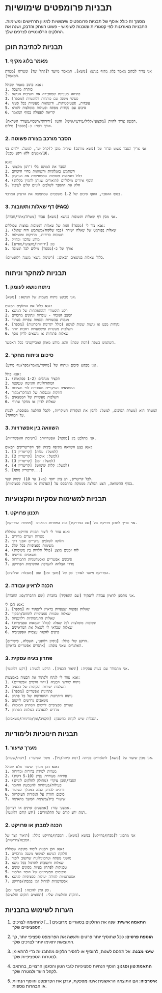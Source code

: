 # תבניות פרומפטים שימושיות

מסמך זה כולל אוסף של תבניות פרומפטים שימושיות למגוון תרחישים ומשימות. התבניות מאורגנות לפי קטגוריות ומוכנות לשימוש - פשוט העתק והדבק, ושנה את החלקים הרלוונטיים לצרכים שלך.

## תבניות לכתיבת תוכן

### 1. מאמר בלוג מקיף

```
אני צריך לכתוב מאמר בלוג מקיף בנושא [נושא]. המאמר מיועד ל[קהל יעד] ומטרתו [מטרת המאמר].

אנא כתוב מאמר שכולל:
1. כותרת מושכת
2. פתיחה מעניינת שמסבירה את חשיבות הנושא
3. [מספר] סעיפי משנה עם כותרות רלוונטיות
4. עובדות, סטטיסטיקות, ודוגמאות מעשיות בכל סעיף
5. סיכום עם נקודות מפתח ופעולות מומלצות לקורא
6. קריאה לפעולה בסוף המאמר

הסגנון צריך להיות [מקצועי/קליל/מידעי/אישי] והטון [ידידותי/רשמי/מעורר השראה].
אורך רצוי: כ-[מספר] מילים.
```

### 2. הסבר מורכב בצורה פשוטה

```
אני צריך הסבר פשוט וברור של [נושא מורכב] שיהיה מובן ל[קהל יעד, למשל: ילדים בני 10/אנשים ללא רקע טכני].

אנא:
1. הסבר את המושג בלי ז'רגון מקצועי
2. השתמש באנלוגיות והשוואות מחיי היומיום
3. כלול דוגמאות פשוטות שממחישות את העיקרון
4. הוסף איורים מילוליים (תיאורים שניתן לדמיין בקלות)
5. חלק את ההסבר לשלבים לוגיים קלים לעיכול

בסוף ההסבר, הוסף סיכום של 1-2 משפטים שמתמצת את הרעיון המרכזי.
```

### 3. דף שאלות ותשובות (FAQ)

```
אני מכין דף שאלות ותשובות בנושא [נושא] עבור [מטרה/אתר/חברה].

אנא צור לי [מספר] זוגות של שאלות ותשובות נפוצות שכוללים:
1. שאלות בפורמט של שאלה ישירה (כמו שלקוח/משתמש היה שואל)
2. תשובות ברורות, מדויקות ומועילות
3. מידע עדכני ומדויק
4. טון [ידידותי/מקצועי/מסייע]
5. אורך של כ-[מספר] מילים לכל תשובה

כלול שאלות בנושאים הבאים: [רשימת נושאי משנה רלוונטיים].
```

## תבניות למחקר וניתוח

### 1. ניתוח נושא לעומק

```
אני מבקש ניתוח מעמיק של הנושא: [נושא]. 

אנא כלול את החלקים הבאים:
1. רקע היסטורי וההתפתחות של הנושא
2. המצב הנוכחי - עובדות ונתונים מרכזיים
3. מגמות עכשוויות ומגמות צפויות בעתיד
4. [מספר] נקודות מבט או גישות שונות לנושא (כולל יתרונות וחסרונות)
5. השלכות מעשיות ומשמעויות רחבות יותר
6. שאלות פתוחות או נושאים לדיון נוסף

השתמש בשפה [רמת שפה] והצג מידע מאוזן ואובייקטיבי ככל האפשר.
```

### 2. סיכום וניתוח מחקר

```
אני מבקש סיכום וניתוח של [מחקר/מאמר/ספר/גוף מידע]. 

אנא כולל:
1. תקציר מנהלים (1-2 פסקאות)
2. המתודולוגיה והגישה שננקטה
3. הממצאים העיקריים מסודרים לפי חשיבות
4. חוזקות ומגבלות של המחקר/מקור
5. השלכות מעשיות של הממצאים
6. שאלות לדיון או מחקר עתידי

המטרה היא [מטרת הסיכום, למשל: להבין את הנקודות העיקריות, לקבל החלטה מבוססת, לבנות על המחקר].
```

### 3. השוואה בין אפשרויות

```
אני מתלבט בין [מספר] אפשרויות: [רשימת האפשרויות].

אנא בצע השוואה מקיפה ביניהן לפי הקריטריונים הבאים:
1. [קריטריון 1] (למשל: עלות)
2. [קריטריון 2] (למשל: איכות)
3. [קריטריון 3] (למשל: זמן)
4. [קריטריון 4] (למשל: קלות שימוש)
5. [קריטריון נוסף...]

לכל קריטריון, תן ציון יחסי (מ-1 עד 10) ונימוק קצר.
בסוף ההשוואה, הצע המלצה מנומקת בהתבסס על [העדפות או נסיבות ספציפיות].
```

## תבניות למשימות עסקיות ומקצועיות

### 1. תכנון פרויקט

```
אני צריך לתכנן פרויקט של [סוג הפרויקט] עם המטרות הבאות: [מטרות הפרויקט].

אנא עזור לי ליצור תכנית פרויקט שכוללת:
1. מטרות ויעדים מדידים
2. חלוקה לשלבים עיקריים ואבני דרך
3. משימות ספציפיות בכל שלב
4. לוח זמנים מוצע (כולל תלויות בין משימות)
5. משאבים נדרשים
6. סיכונים אפשריים ואסטרטגיות התמודדות
7. מדדי הצלחה להערכת התקדמות הפרויקט

הפרויקט מיועד לאורך זמן של [משך זמן] ועם [מגבלות ואילוצים].
```

### 2. הכנה לראיון עבודה

```
אני מתכונן לראיון עבודה לתפקיד [שם התפקיד] בחברת [שם החברה/סוג החברה].

אנא הכן לי:
1. [מספר] שאלות נפוצות שצפויות בראיון לתפקיד זה
2. שאלות טכניות ספציפיות לתחום/תפקיד
3. שאלות התנהגותיות רלוונטיות
4. תשובות מומלצות לכל שאלה (כולל דוגמאות ספציפיות)
5. שאלות שכדאי לי לשאול את המראיינים
6. טיפים להצגה עצמית אפקטיבית

הרקע שלי כולל: [ניסיון רלוונטי, השכלה, כישורים].
האתגרים שאני צופה: [אתגרים אפשריים בראיון].
```

### 3. פתרון בעיה עסקית

```
אני מתמודד עם בעיה עסקית: [תיאור הבעיה]. הרקע לבעיה: [רקע רלוונטי].

אנא עזור לי לנתח ולפתור את הבעיה באמצעות:
1. ניתוח שורשי הבעיה (זיהוי גורמים אפשריים)
2. השלכות ישירות ועקיפות של הבעיה
3. [מספר] פתרונות אפשריים
4. ניתוח היתרונות והחסרונות של כל פתרון
5. משאבים נדרשים ליישום
6. צעדים ספציפיים ליישום הפתרון המומלץ
7. מדדים להערכת הצלחת הפתרון

הגבלות שיש לקחת בחשבון: [תקציב/זמן/מדיניות/משאבים].
```

## תבניות חינוכיות ולימודיות

### 1. מערך שיעור

```
אני מכין שיעור על [נושא] לתלמידים בכיתה [רמת כיתה/גיל]. משך השיעור: [דקות/שעות].

אנא הכן מערך שיעור מלא שכולל:
1. מטרות למידה ברורות ומדידות
2. פתיחה מעוררת עניין (5-10 דקות)
3. הסבר/תוכן עיקרי (מחולק לחלקים לוגיים)
4. פעילות/פעילויות להטמעת החומר
5. דרכים לבדוק הבנה במהלך השיעור
6. סיכום וחזרה על הנקודות העיקריות
7. שיעורי בית/משימת המשך מתאימה

אמצעי עזר: [אמצעים זמינים או רצויים].
רמת ידע קודם של התלמידים: [ידע קודם רלוונטי].
```

### 2. הכנה למבחן או פרויקט

```
אני מתכונן ל[מבחן/פרויקט] בנושא [נושא]. המבחן/פרויקט כולל: [תיאור קצר של המבנה/דרישות].

אנא הכן תכנית לימוד מקיפה שכוללת:
1. חלוקת הנושא לנושאי משנה מרכזיים
2. מושגי מפתח וטרמינולוגיה שחשוב לזכור
3. שאלות ותשובות לתרגול בכל נושא
4. טכניקות לפתרון בעיות מסוגים שונים
5. סיכומים תמציתיים של חומר הלימוד
6. אסטרטגיות למידה יעילות ספציפיות לנושא
7. אסטרטגיות לניהול זמן במבחן/פרויקט

זמן זמין להכנה: [משך זמן].
חוזקות וחולשות שלי: [תחומים חזקים וחלשים].
```

## הערות לשימוש בתבניות

1. **התאמה אישית**: שנה את החלקים בסוגריים מרובעים [...] להתאמה לצרכים הספציפיים שלך.

2. **הוספת פרטים**: ככל שתוסיף יותר פרטים ותעשה את הפרומפט ספציפי יותר, כך התוצאות יתאימו יותר לצרכים שלך.

3. **שינוי מבנה**: אל תהסס לשנות, להוסיף או להסיר חלקים מהתבניות כדי להתאימן למטרות הספציפיות שלך.

4. **התאמת טון וסגנון**: הוסף הנחיות ספציפיות לגבי הטון והסגנון הרצויים, בהתאם לקהל היעד ולמטרה שלך.

5. **איטרציה**: אם התוצאה הראשונית אינה מספקת, עדכן את הפרומפט והוסף הנחיות או הבהרות נוספות.